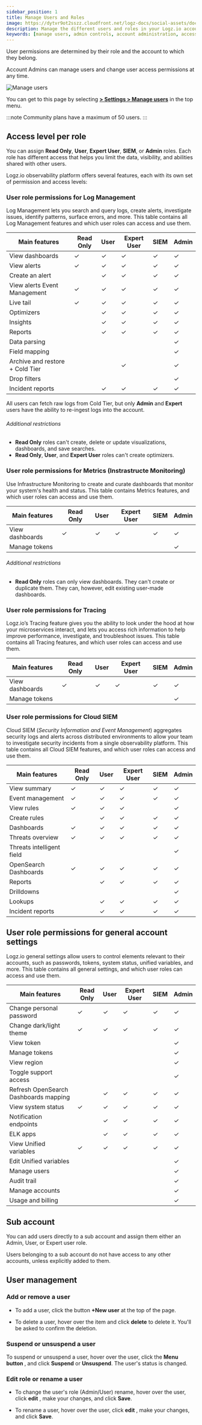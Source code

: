```yaml
---
sidebar_position: 1
title: Manage Users and Roles
image: https://dytvr9ot2sszz.cloudfront.net/logz-docs/social-assets/docs-social.jpg
description: Manage the different users and roles in your Logz.io account
keywords: [manage users, admin controls, account administration, access control]
---
```


User permissions are determined by their role and the account to which they belong.

Account Admins can manage users and change user access permissions at any time.

![Manage users](https://dytvr9ot2sszz.cloudfront.net/logz-docs/access-and-authentication/manage-users-demo.png)

You can get to this page
by selecting [**<i class="li li-gear"></i> > Settings > Manage users**](https://app.logz.io/#/dashboard/settings/manage-users)
in the top menu.

:::note
Community plans have a maximum of 50 users.
:::

## Access level per role

You can assign **Read Only**, **User**, **Expert User**, **SIEM**, or **Admin** roles. Each role has different access that helps you limit the data, visibility, and abilities shared with other users.

Logz.io observability platform offers several features, each with its own set of permission and access levels:

### User role permissions for Log Management

Log Management lets you search and query logs, create alerts, investigate issues, identify patterns, surface errors, and more. This table contains all Log Management features and which user roles can access and use them.


| **Main features**                       | Read Only | User | Expert User | SIEM | Admin
|-----------------------------------------|-----------|------|-------|-------|-----|
| View dashboards                         | ✓         | ✓    | ✓     | ✓     | ✓   |
| View alerts                             | ✓         | ✓    | ✓     | ✓     | ✓   |
| Create an alert                         |           | ✓    | ✓     | ✓     | ✓   |
| View alerts Event Management            | ✓         | ✓    | ✓     | ✓     | ✓   |
| Live tail                               | ✓         | ✓    | ✓     | ✓     | ✓   |
| Optimizers                              |           | ✓    | ✓     | ✓     | ✓   |
| Insights                                |           | ✓    | ✓     | ✓     | ✓   |
| Reports                                 |           | ✓    | ✓     | ✓     | ✓   |
| Data parsing                            |           |      |       |       | ✓   |
| Field mapping                           |           |      |       |       | ✓   |
| Archive and restore + Cold Tier                     |           |      | ✓     |       | ✓   |
| Drop filters                            |           |      |       |       | ✓   |
| Incident reports                        |           | ✓    | ✓     | ✓     | ✓   |

All users can fetch raw logs from Cold Tier, but only **Admin** and **Expert** users have the ability to re-ingest logs into the account.

###### Additional restrictions

* **Read Only** roles can't create, delete or update visualizations, dashboards, and save searches.
* **Read Only**, **User**, and **Expert User** roles can't create optimizers.


### User role permissions for Metrics (Instrastructe Monitoring)

Use Infrastructure Monitoring to create and curate dashboards that monitor your system's health and status. This table contains Metrics features, and which user roles can access and use them.


| **Main features**                       | Read Only | User | Expert User | SIEM | Admin |
|-----------------------------------------|-----------|------|-------|------|-------|
| View dashboards                         | ✓         | ✓    | ✓     |  ✓   | ✓     |
| Manage tokens                           |           |      |       |      | ✓     |

###### Additional restrictions

* **Read Only** roles can only view dashboards. They can't create or duplicate them. They can, however, edit existing user-made dashboards.

### User role permissions for Tracing

Logz.io’s Tracing feature gives you the ability to look under the hood at how your microservices interact, and lets you access rich information to help improve performance, investigate, and troubleshoot issues. This table contains all Tracing features, and which user roles can access and use them.


| **Main features**                       | Read Only | User | Expert User | SIEM | Admin |
|-----------------------------------------|-----------|------|-------|-----|--------|
| View dashboards                         | ✓         | ✓    | ✓     | ✓   | ✓      |
| Manage tokens                           |           |      |       |     | ✓      |

### User role permissions for Cloud SIEM

Cloud SIEM (*Security Information and Event Management*) aggregates security logs and alerts across distributed environments to allow your team to investigate security incidents from a single observability platform. This table contains all Cloud SIEM features, and which user roles can access and use them.


| **Main features**                       | Read Only | User | Expert User | SIEM | Admin  |
|-----------------------------------------|-----------|------|-------|------|--------|
| View summary                            | ✓         | ✓    | ✓     | ✓     | ✓     |
| Event management                        | ✓         | ✓    | ✓     | ✓     | ✓     |
| View rules                              | ✓         | ✓    | ✓     |       | ✓     |
| Create rules                            |           | ✓    | ✓     | ✓     | ✓     |
| Dashboards                              | ✓         | ✓    | ✓     | ✓     | ✓     |
| Threats overview                        | ✓         | ✓    | ✓     | ✓     | ✓     |
| Threats intelligent field               |           |      |       |       | ✓     |
| OpenSearch Dashboards                   | ✓         | ✓    | ✓     | ✓     | ✓     |
| Reports                                 |           | ✓    | ✓     | ✓     | ✓     |
| Drilldowns                              |           |      |       |       | ✓     |
| Lookups                                 |           | ✓    | ✓     | ✓     | ✓     |
| Incident reports                        |           | ✓    | ✓     | ✓     | ✓     |


## User role permissions for general account settings

Logz.io general settings allow users to control elements relevant to their accounts, such as passwords, tokens, system status, unified variables, and more. This table contains all general settings, and which user roles can access and use them.

| **Main features**                       | Read Only | User | Expert User | SIEM | Admin |
|-----------------------------------------|-----------|------|-------|-------|------|
| Change personal password                | ✓         | ✓    | ✓     | ✓     | ✓     |
| Change dark/light theme                 | ✓         | ✓    | ✓     | ✓     | ✓     |
| View token                              |           |      |       |       | ✓     |
| Manage tokens                           |           |      |       |       | ✓     |
| View region                             |           |      |       |       | ✓     |
| Toggle support access                   |           |      |       |       | ✓     |
| Refresh OpenSearch Dashboards mapping   |           | ✓    | ✓     | ✓     | ✓     |
| View system status                      | ✓         | ✓    | ✓     | ✓     | ✓     |
| Notification endpoints                  |           | ✓    | ✓     | ✓     | ✓     |
| ELK apps                                |           | ✓    | ✓     | ✓     | ✓     |
| View Unified variables                  | ✓         | ✓    | ✓     | ✓     | ✓     |
| Edit Unified variables                  |           |      |       |       | ✓     |
| Manage users                            |           |      |       |       | ✓     |
| Audit trail                             |           |      |       |       | ✓     |
| Manage accounts                         |           |      |       |       | ✓     |
| Usage and billing                       |           |      |       |       | ✓     |


## Sub account
You can add users directly to a sub account and assign them either an Admin, User, or Expert user role.

Users belonging to a sub account do not have access to any other accounts, unless explicitly added to them.

## User management

<h3 id="user-management"> Add or remove a user</h3>

* To add a user,
  click the button **+New user** at the top of the page.

* To delete a user, hover over the item and click **delete** <i class="li li-trash"></i> to delete it. You'll be asked to confirm the deletion.

<h3 id="suspend-or-unsuspend-a-user"> Suspend or unsuspend a user</h3>

To suspend or unsuspend a user, hover over the user,
click the **Menu button <i class="li li-ellipsis-v"></i>**, and click **Suspend** or **Unsuspend**. The user's status is changed.

<h3 id="edit-role-or-rename-a-user"> Edit role or rename a user</h3>

* To change the user's role (Admin/User) rename, hover over the user, click **edit** <i class="li li-pencil"></i>, make your changes, and click **Save**.

* To rename a user, hover over the user, click **edit** <i class="li li-pencil"></i>, make your changes, and click **Save**.
